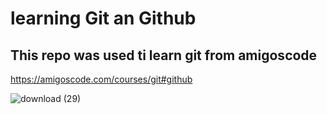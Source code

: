 # learning Git an Github
## This repo was used ti learn git from amigoscode

https://amigoscode.com/courses/git#github

![download (29)](https://user-images.githubusercontent.com/103376339/176678982-db32b168-78b3-44f8-a493-a06a5434f420.png)
